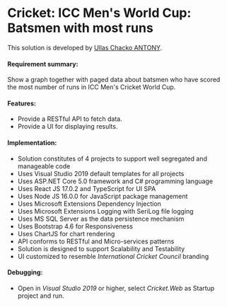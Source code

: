 # Cricket: ICC Men's World Cup: Batsmen with most runs

This solution is developed by [Ullas Chacko ANTONY](https://www.google.com/search?q=Ullas+Chacko+Antony).


#### Requirement summary: ####

Show a graph together with paged data about batsmen who have scored the most number of runs in ICC Men's Cricket World Cup.


#### Features: ####

- Provide a RESTful API to fetch data.
- Provide a UI for displaying results.


#### Implementation: ####

- Solution constitutes of 4 projects to support well segregated and manageable code
- Uses Visual Studio 2019 default templates for all projects
- Uses ASP.NET Core 5.0 framework and C# programming language
- Uses React JS 17.0.2 and TypeScript for UI SPA
- Uses Node JS 16.0.0 for JavaScript package management
- Uses Microsoft Extensions Dependency Injection
- Uses Microsoft Extensions Logging with SeriLog file logging
- Uses MS SQL Server as the data persistence mechanism
- Uses Bootstrap 4.6 for Responsiveness
- Uses ChartJS for chart rendering
- API conforms to RESTful and Micro-services patterns
- Solution is designed to support Scalability and Testability
- UI customized to resemble _International Cricket Council_ branding


#### Debugging: ####

- Open in _Visual Studio 2019_ or higher, select _Cricket.Web_ as Startup project and run.